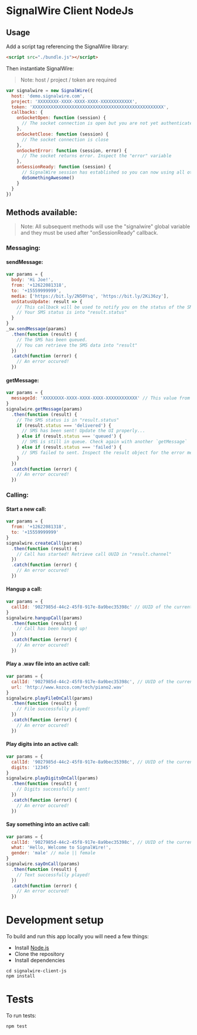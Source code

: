 # SignalWire Client NodeJs

## Usage
Add a script tag referencing the SignalWire library:
```html
<script src="./bundle.js"></script>
```

Then instantiate SignalWire:
> Note: host / project / token are required

```javascript
var signalwire = new SignalWire({
  host: 'demo.signalwire.com',
  project: 'XXXXXXXX-XXXX-XXXX-XXXX-XXXXXXXXXXXX',
  token: 'XXXXXXXXXXXXXXXXXXXXXXXXXXXXXXXXXXXXXXXXXXXXXXXXXX',
  callbacks: {
    onSocketOpen: function (session) {
      // The socket connection is open but you are not yet authenticated with the SignalWire system
    },
    onSocketClose: function (session) {
      // The socket connection is close
    },
    onSocketError: function (session, error) {
      // The socket returns error. Inspect the "error" variable
    },
    onSessionReady: function (session) {
      // SignalWire session has established so you can now using all other methods..
      doSomethingAwesome()
    }
  }
})
```

## Methods available:

> Note: All subsequent methods will use the "signalwire" global variable and they must be used after "onSessionReady" callback.

### Messaging:

#### sendMessage:
```javascript
var params = {
  body: 'Hi Joe!',
  from: '+12622081318',
  to: '+15559999999',
  media: ['https://bit.ly/2N50Ysq', 'https://bit.ly/2Ki36zy'],
  onStatusUpdate: result => {
    // This callback will be used to notify you on the status of the SMS.
    // Your SMS status is into "result.status"
  }
}
_sw.sendMessage(params)
  .then(function (result) {
    // The SMS has been queued.
    // You can retrieve the SMS data into "result"
  })
  .catch(function (error) {
    // An error occured!
  })
```

#### getMessage:
```javascript
var params = {
  messageId: 'XXXXXXXX-XXXX-XXXX-XXXX-XXXXXXXXXXXX' // This value from the previous `sendMessage` Promise
}
signalwire.getMessage(params)
  .then(function (result) {
    // The SMS status is in "result.status"
    if (result.status === 'delivered') {
      // SMS has been sent! Update the UI properly...
    } else if (result.status === 'queued') {
      // SMS is still in queue. Check again with another `getMessage`
    } else if (result.status === 'failed') {
      // SMS failed to sent. Inspect the result object for the error message: `result`
    }
  })
  .catch(function (error) {
    // An error occured!
  })
```

### Calling:

#### Start a new call:
```javascript
var params = {
  from: '+12622081318',
  to: '+15559999999'
}
signalwire.createCall(params)
  .then(function (result) {
    // Call has started! Retrieve call UUID in "result.channel"
  })
  .catch(function (error) {
    // An error occured!
  })
```

#### Hangup a call:
```javascript
var params = {
  callId: '9027985d-44c2-45f8-917e-8a9bec35398c' // UUID of the current call
}
signalwire.hangupCall(params)
  .then(function (result) {
    // Call has been hanged up!
  })
  .catch(function (error) {
    // An error occured!
  })
```

#### Play a .wav file into an active call:
```javascript
var params = {
  callId: '9027985d-44c2-45f8-917e-8a9bec35398c', // UUID of the current call
  url: 'http://www.kozco.com/tech/piano2.wav'
}
signalwire.playFileOnCall(params)
  .then(function (result) {
    // File successfully played!
  })
  .catch(function (error) {
    // An error occured!
  })
```

#### Play digits into an active call:
```javascript
var params = {
  callId: '9027985d-44c2-45f8-917e-8a9bec35398c', // UUID of the current call
  digits: '12345'
}
signalwire.playDigitsOnCall(params)
  .then(function (result) {
    // Digits successfully sent!
  })
  .catch(function (error) {
    // An error occured!
  })
```

#### Say something into an active call:
```javascript
var params = {
  callId: '9027985d-44c2-45f8-917e-8a9bec35398c', // UUID of the current call
  what: 'Hello, Welcome to SignalWire!',
  gender: 'male' // male || female
}
signalwire.sayOnCall(params)
  .then(function (result) {
    // Text successfully played!
  })
  .catch(function (error) {
    // An error occured!
  })
```

# Development setup
To build and run this app locally you will need a few things:
- Install [Node.js](https://nodejs.org/en/)
- Clone the repository
- Install dependencies
```
cd signalwire-client-js
npm install
```

# Tests
To run tests:
```
npm test
```
